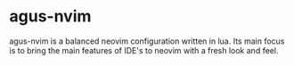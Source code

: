 # agus-nvim

 agus-nvim is a balanced neovim configuration written in lua. Its main focus is to bring the main features of IDE's to neovim with a fresh look and feel.
